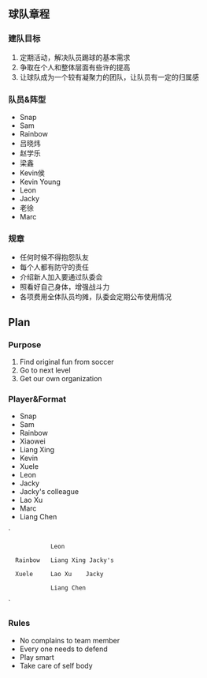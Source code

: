 ## 球队章程

### 建队目标
1. 定期活动，解决队员踢球的基本需求 
2. 争取在个人和整体层面有些许的提高
3. 让球队成为一个较有凝聚力的团队，让队员有一定的归属感 

### 队员&阵型
- Snap
- Sam
- Rainbow
- 吕晓炜
- 赵学乐
- 梁鑫
- Kevin侯
- Kevin Young
- Leon
- Jacky
- 老徐
- Marc

### 规章 
- 任何时候不得抱怨队友
- 每个人都有防守的责任
- 介绍新人加入要通过队委会 
- 照看好自己身体，增强战斗力
- 各项费用全体队员均摊，队委会定期公布使用情况

## Plan

### Purpose
1. Find original fun from soccer
2. Go to next level
3. Get our own organization

### Player&Format
- Snap
- Sam
- Rainbow
- Xiaowei
- Liang Xing
- Kevin
- Xuele
- Leon
- Jacky
- Jacky's colleague
- Lao Xu
- Marc
- Liang Chen


`

                Leon

      Rainbow   Liang Xing Jacky's

      Xuele     Lao Xu    Jacky

                Liang Chen
`

### Rules
- No complains to team member 
- Every one needs to defend
- Play smart
- Take care of self body
